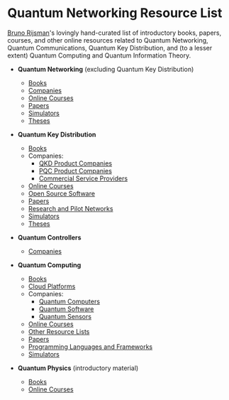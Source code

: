 # Quantum Networking Resource List

[Bruno Rijsman](https://www.linkedin.com/in/brunorijsman/)'s lovingly hand-curated list of
introductory books, papers, courses, and other online resources related to Quantum Networking,
Quantum Communications, Quantum Key Distribution, and (to a lesser extent) Quantum Computing and
Quantum Information Theory.

* **Quantum Networking** (excluding Quantum Key Distribution)
  * [Books](quantum-networking-books.md)
  * [Companies](quantum-networking-companies.md)
  * [Online Courses](quantum-networking-online-courses.md)
  * [Papers](https://www.zotero.org/groups/2918545/bruno_rijsman_quantum_resources_list/collections/YCZ5YBIC)
  * [Simulators](quantum-networking-simulators.md)
  * [Theses](https://www.zotero.org/groups/2918545/bruno_rijsman_quantum_resources_list/collections/3Q9IYKRT)

* **Quantum Key Distribution**
  * [Books](quantum-key-distribution-books.md)
  * Companies:
    * [QKD Product Companies](quantum-key-distribution-qkd-product-companies.md)
    * [PQC Product Companies](quantum-key-distribution-pqc-product-companies.md)
    * [Commercial Service Providers](quantum-key-distribution-commercial-service-providers.md)
  * [Online Courses](quantum-key-distribution-online-courses.md)
  * [Open Source Software](quantum-key-distribution-open-source-software.md)
  * [Papers](https://www.zotero.org/groups/2918545/bruno_rijsman_quantum_resources_list/collections/QA3XYM2G)
  * [Research and Pilot Networks](quantum-key-distribution-research-and-pilot-networks.md)
  * [Simulators](quantum-key-distribution-simulators.md)
  * [Theses](quantum-key-distribution-theses.md)

* **Quantum Controllers**
  * [Companies](quantum-controllers-companies.md)

* **Quantum Computing**
  * [Books](quantum-computing-books.md)
  * [Cloud Platforms](quantum-computing-cloud-platforms.md)
  * Companies:
    * [Quantum Computers](quantum-computing-companies-quantum-computers.md)
    * [Quantum Software](quantum-computing-companies-quantum-software.md)
    * [Quantum Sensors](quantum-computing-companies-quantum-sensors.md)
  * [Online Courses](quantum-computing-online-courses.md)
  * [Other Resource Lists](quantum-computing-resources.md)
  * [Papers](https://www.zotero.org/groups/2918545/bruno_rijsman_quantum_resources_list/collections/YB29IF3R)
  * [Programming Languages and Frameworks](quantum-computing-programming-languages-and-frameworks.md)
  * [Simulators](quantum-computing-simulators.md)

* **Quantum Physics** (introductory material)
  * [Books](quantum-physics-books.md)
  * [Online Courses](quantum-physics-online-courses.md)


